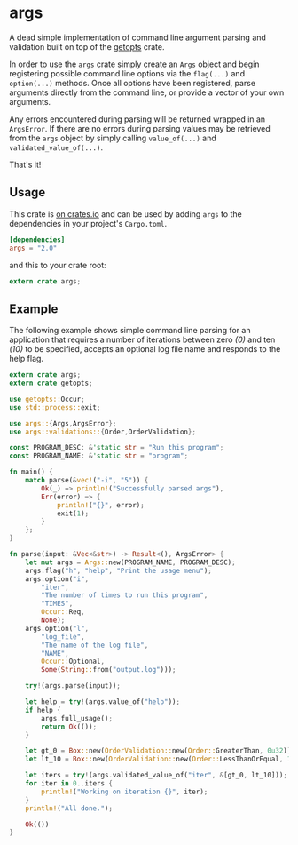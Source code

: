 # args

A dead simple implementation of command line argument parsing and validation
built on top of the [getopts](https://crates.io/crates/getopts) crate.

In order to use the `args` crate simply create an `Args` object and begin
registering possible command line options via the `flag(...)` and `option(...)`
methods. Once all options have been registered, parse arguments directly from the
command line, or provide a vector of your own arguments.

Any errors encountered during parsing will be returned wrapped in an `ArgsError`.
If there are no errors during parsing values may be retrieved from the `args`
object by simply calling `value_of(...)` and `validated_value_of(...)`.

That's it!

## Usage

This crate is [on crates.io](https://crates.io/crates/args) and can be
used by adding `args` to the dependencies in your project's `Cargo.toml`.

```toml
[dependencies]
args = "2.0"
```

and this to your crate root:

```rust
extern crate args;
```

## Example

The following example shows simple command line parsing for an application that
requires a number of iterations between zero *(0)* and ten *(10)* to be specified,
accepts an optional log file name and responds to the help flag.

```rust
extern crate args;
extern crate getopts;

use getopts::Occur;
use std::process::exit;

use args::{Args,ArgsError};
use args::validations::{Order,OrderValidation};

const PROGRAM_DESC: &'static str = "Run this program";
const PROGRAM_NAME: &'static str = "program";

fn main() {
    match parse(&vec!("-i", "5")) {
        Ok(_) => println!("Successfully parsed args"),
        Err(error) => {
            println!("{}", error);
            exit(1);
        }
    };
}

fn parse(input: &Vec<&str>) -> Result<(), ArgsError> {
    let mut args = Args::new(PROGRAM_NAME, PROGRAM_DESC);
    args.flag("h", "help", "Print the usage menu");
    args.option("i",
        "iter",
        "The number of times to run this program",
        "TIMES",
        Occur::Req,
        None);
    args.option("l",
        "log_file",
        "The name of the log file",
        "NAME",
        Occur::Optional,
        Some(String::from("output.log")));

    try!(args.parse(input));

    let help = try!(args.value_of("help"));
    if help {
        args.full_usage();
        return Ok(());
    }

    let gt_0 = Box::new(OrderValidation::new(Order::GreaterThan, 0u32));
    let lt_10 = Box::new(OrderValidation::new(Order::LessThanOrEqual, 10u32));

    let iters = try!(args.validated_value_of("iter", &[gt_0, lt_10]));
    for iter in 0..iters {
        println!("Working on iteration {}", iter);
    }
    println!("All done.");

    Ok(())
}
```

